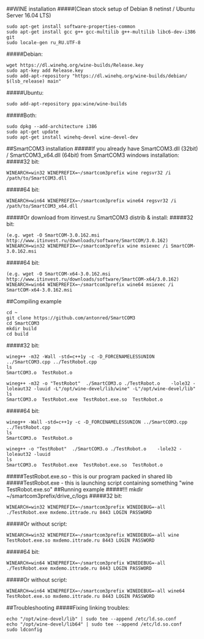 ##WINE installation
#####(Clean stock setup of Debian 8 netinst / Ubuntu Server 16.04 LTS)
```
sudo apt-get install software-properties-common
sudo apt-get install gcc g++ gcc-multilib g++-multilib libc6-dev-i386 git
sudo locale-gen ru_RU.UTF-8
```
#####Debian:
```
wget https://dl.winehq.org/wine-builds/Release.key
sudo apt-key add Release.key
sudo add-apt-repository "https://dl.winehq.org/wine-builds/debian/ $(lsb_release) main"
```
#####Ubuntu:
```
sudo add-apt-repository ppa:wine/wine-builds
```
#####Both:
```
sudo dpkg --add-architecture i386
sudo apt-get update
sudo apt-get install winehq-devel wine-devel-dev
```
##SmartCOM3 installation
#####If you already have SmartCOM3.dll (32bit) / SmartCOM3_x64.dll (64bit) from SmartCOM3 windows installation:
#####32 bit:
```
WINEARCH=win32 WINEPREFIX=~/smartcom3prefix wine regsvr32 /i /path/to/SmartCOM3.dll
```
#####64 bit:
```
WINEARCH=win64 WINEPREFIX=~/smartcom3prefix wine64 regsvr32 /i /path/to/SmartCOM3_x64.dll
```
#####Or download from itinvest.ru SmartCOM3 distrib & install:
#####32 bit:
```
(e.g. wget -O SmartCOM-3.0.162.msi http://www.itinvest.ru/downloads/software/SmartCOM/3.0.162)
WINEARCH=win32 WINEPREFIX=~/smartcom3prefix wine msiexec /i SmartCOM-3.0.162.msi
```
#####64 bit:
```
(e.g. wget -O SmartCOM-x64-3.0.162.msi http://www.itinvest.ru/downloads/software/SmartCOM-x64/3.0.162)
WINEARCH=win64 WINEPREFIX=~/smartcom3prefix wine64 msiexec /i SmartCOM-x64-3.0.162.msi
```
##Compiling example
```
cd ~
git clone https://github.com/antonred/SmartCOM3
cd SmartCOM3
mkdir build
cd build
```
#####32 bit:
```
wineg++ -m32 -Wall -std=c++1y -c -D_FORCENAMELESSUNION ../SmartCOM3.cpp ../TestRobot.cpp
ls
SmartCOM3.o  TestRobot.o

wineg++ -m32 -o "TestRobot"  ./SmartCOM3.o ./TestRobot.o    -lole32 -loleaut32 -luuid -L"/opt/wine-devel/lib/wine" -L"/opt/wine-devel/lib"
ls
SmartCOM3.o  TestRobot.exe  TestRobot.exe.so  TestRobot.o
```
#####64 bit:
```
wineg++ -Wall -std=c++1y -c -D_FORCENAMELESSUNION ../SmartCOM3.cpp ../TestRobot.cpp
ls
SmartCOM3.o  TestRobot.o

wineg++ -o "TestRobot"  ./SmartCOM3.o ./TestRobot.o    -lole32 -loleaut32 -luuid
ls
SmartCOM3.o  TestRobot.exe  TestRobot.exe.so  TestRobot.o
```
#####TestRobot.exe.so - this is our program packed in shared lib
#####TestRobot.exe - this is launching script containing something "wine TestRobot.exe.so"
##Running example
#####!!! mkdir ~/smartcom3prefix/drive_c/logs
#####32 bit:
```
WINEARCH=win32 WINEPREFIX=~/smartcom3prefix WINEDEBUG=-all ./TestRobot.exe mxdemo.ittrade.ru 8443 LOGIN PASSWORD
```
#####Or without script:
```
WINEARCH=win32 WINEPREFIX=~/smartcom3prefix WINEDEBUG=-all wine TestRobot.exe.so mxdemo.ittrade.ru 8443 LOGIN PASSWORD
```

#####64 bit:
```
WINEARCH=win64 WINEPREFIX=~/smartcom3prefix WINEDEBUG=-all ./TestRobot.exe mxdemo.ittrade.ru 8443 LOGIN PASSWORD
```
#####Or without script:
```
WINEARCH=win64 WINEPREFIX=~/smartcom3prefix WINEDEBUG=-all wine64 TestRobot.exe.so mxdemo.ittrade.ru 8443 LOGIN PASSWORD
```

##Troubleshooting
#####Fixing linking troubles:
```
echo "/opt/wine-devel/lib" | sudo tee --append /etc/ld.so.conf
echo "/opt/wine-devel/lib64" | sudo tee --append /etc/ld.so.conf
sudo ldconfig
```
